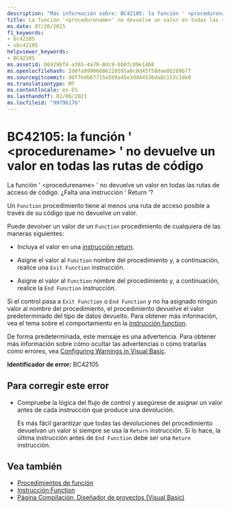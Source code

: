 ```yaml
---
description: "Más información sobre: BC42105: la función ' <procedurename> ' no devuelve un valor en todas las rutas de código"
title: La función '<procedurename>' no devuelve un valor en todas las rutas de acceso a código
ms.date: 07/20/2015
f1_keywords:
- bc42105
- vbc42105
helpviewer_keywords:
- BC42105
ms.assetid: b6929bf4-a365-4a70-8dc9-6b0fc09e1468
ms.openlocfilehash: 2d0fa99906606228595a0c0d45f58dae0b269b77
ms.sourcegitcommit: ddf7edb67715a5b9a45e3dd44536dabc153c1de0
ms.translationtype: MT
ms.contentlocale: es-ES
ms.lasthandoff: 02/06/2021
ms.locfileid: "99796176"
---
```

# <a name="bc42105-function-procedurename-doesnt-return-a-value-on-all-code-paths"></a>BC42105: la función ' \<procedurename> ' no devuelve un valor en todas las rutas de código

La función ' \<procedurename> ' no devuelve un valor en todas las rutas de acceso de código. ¿Falta una instrucción ' Return '?

 Un `Function` procedimiento tiene al menos una ruta de acceso posible a través de su código que no devuelve un valor.

 Puede devolver un valor de un `Function` procedimiento de cualquiera de las maneras siguientes:

- Incluya el valor en una [instrucción return](../statements/return-statement.md).

- Asigne el valor al `Function` nombre del procedimiento y, a continuación, realice una `Exit Function` instrucción.

- Asigne el valor al `Function` nombre del procedimiento y, a continuación, realice la `End Function` instrucción.

 Si el control pasa a `Exit Function` o `End Function` y no ha asignado ningún valor al nombre del procedimiento, el procedimiento devuelve el valor predeterminado del tipo de datos devuelto. Para obtener más información, vea el tema sobre el comportamiento en la [instrucción function](../statements/function-statement.md).

 De forma predeterminada, este mensaje es una advertencia. Para obtener más información sobre cómo ocultar las advertencias o cómo tratarlas como errores, vea [Configuring Warnings in Visual Basic](/visualstudio/ide/configuring-warnings-in-visual-basic).

 **Identificador de error:** BC42105

## <a name="to-correct-this-error"></a>Para corregir este error

- Compruebe la lógica del flujo de control y asegúrese de asignar un valor antes de cada instrucción que produce una devolución.

     Es más fácil garantizar que todas las devoluciones del procedimiento devuelvan un valor si siempre se usa la `Return` instrucción. Si lo hace, la última instrucción antes de `End Function` debe ser una `Return` instrucción.

## <a name="see-also"></a>Vea también

- [Procedimientos de función](../../programming-guide/language-features/procedures/function-procedures.md)
- [Instrucción Function](../statements/function-statement.md)
- [Página Compilación, Diseñador de proyectos (Visual Basic)](/visualstudio/ide/reference/compile-page-project-designer-visual-basic)
